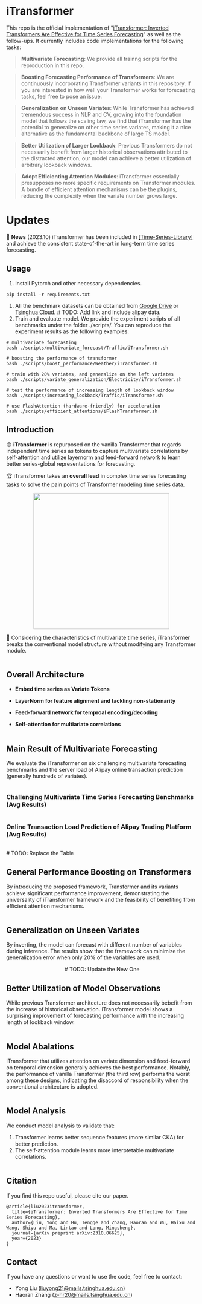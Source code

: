# iTransformer

This repo is the official implementation of "[iTransformer: Inverted Transformers Are Effective for Time Series Forecasting](https://arxiv.org/abs/2310.06625)" as well as the follow-ups. It currently includes code implementations for the following tasks:

> **Multivariate Forecasting**: We provide all trainng scripts for the reproduction in this repo.

> **Boosting Forecasting Performance of Transformers**: We are continuously incorporating Transformer variants in this repository. If you are interested in how well your Transformer works for forecasting tasks, feel free to pose an issue.

> **Generalization on Unseen Variates**: While Transformer has achieved tremendous success in NLP and CV, growing into the foundation model that follows the scaling law, we find that iTransformer has the potential to generalize on other time series variates, making it a nice alternative as the fundamental backbone of large TS model.

> **Better Utilization of Larger Lookback**: Previous Transformers do not necessarily benefit from larger historical observations attributed to the distracted attention, our model can achieve a better utilization of arbitrary lookback windows.

> **Adopt Efficienting Attention Modules**: iTransformer essentially presupposes no more specific requirements on Transformer modules. A bundle of efficient attention mechanisms can be the plugins, reducing the complexity when the variate number grows large.

# Updates

:triangular_flag_on_post: **News** (2023.10) iTransformer has been included in [[Time-Series-Library]](https://github.com/thuml/Time-Series-Library) and achieve the consistent state-of-the-art in long-term time series forecasting.


## Usage 

1. Install Pytorch and other necessary dependencies.
```
pip install -r requirements.txt
```
1. All the benchmark datasets can be obtained from [Google Drive]() or [Tsinghua Cloud](). # TODO: Add link and include alipay data.
2. Train and evaluate model. We provide the experiment scripts of all benchmarks under the folder ./scripts/. You can reproduce the experiment results as the following examples:

```
# multivariate forecasting
bash ./scripts/multivariate_forecast/Traffic/iTransformer.sh

# boosting the performance of transformer
bash ./scripts/boost_performance/Weather/iTransformer.sh

# train with 20% variates, and generalize on the left variates
bash ./scripts/variate_generalization/Electricity/iTransformer.sh

# test the performance of increasing length of lookback window
bash ./scripts/increasing_lookback/Traffic/iTransformer.sh

# use FlashAttention (hardware-friendly) for acceleration
bash ./scripts/efficient_attentions/iFlashTransformer.sh
```

## Introduction


😊 **iTransformer** is repurposed on the vanilla Transformer that regards independent time series as tokens to capture multivariate correlations by self-attention and utilize layernorm and feed-forward network to learn better series-global representations for forecasting.

🏆 iTransformer takes an **overall lead** in complex time series forecasting tasks to solve the pain points of Transformer modeling time series data.

<p align="center">
<img src="./figures/radar.png" height = "360" alt="" align=center />
</p>

🌟 Considering the characteristics of multivariate time series, iTransformer breaks the conventional model structure without modifying any Transformer module.

<p align="center">
<img src="./figures/motivation.png"  alt="" align=center />
</p>

## Overall Architecture

- **Embed time series as Variate Tokens**

- **LayerNorm for feature alignment and tackling non-stationarity**

- **Feed-forward network for temproal encoding/decoding**

- **Self-attention for multiariate correlations**


<p align="center">
<img src="./figures/architecture.png" alt="" align=center />
</p>

## Main Result of Multivariate Forecasting
We evaluate the iTransformer on six challenging multivariate forecasting benchmarks and the server load of Alipay online transaction prediction (generally hundreds of variates).

<p align="center">
<img src="./figures/datasets.png" alt="" align=center />
</p>

### Challenging Multivariate Time Series Forecasting Benchmarks (Avg Results)

<p align="center">
<img src="./figures/main_results.png" alt="" align=center />
</p>

### Online Transaction Load Prediction of Alipay Trading Platform (Avg Results) 



<p align="center">
<img src="./figures/main_results.png" alt="" align=center />
</p>

\# TODO: Replace the Table

## General Performance Boosting on Transformers

By introducing the proposed framework, Transformer and its variants achieve significant performance improvement, demonstrating the universality of iTransformer framework and the feasibility of benefiting from efficient attention mechanisms.

<p align="center">
<img src="./figures/boosting.png" alt="" align=center />
</p>

## Generalization on Unseen Variates

By inverting, the model can forecast with different number of variables during inference. The results show that the framework can minimize the generalization error when only 20% of the variables are used.

<p align="center">
<img src="./figures/generability.png" alt="" align=center /> # TODO: Update the New One
</p>

## Better Utilization of Model Observations
While previous Transformer architecture does not necessarily bebefit from the increase of historical observation. iTransformer model shows a surprising improvement of forecasting performance with the increasing length of lookback window.

<p align="center">
<img src="./figures/increase_lookback.png" alt="" align=center />
</p>

## Model Abalations

iTransformer that utilizes attention on variate dimension and feed-forward on temporal dimension generally achieves the best performance. Notably, the performance of vanilla Transformer (the third row) performs the worst among these designs, indicating the disaccord of responsibility when the conventional architecture is adopted.

<p align="center">
<img src="./figures/ablations.png" alt="" align=center />
</p>

## Model Analysis
We conduct model analysis to validate that:
1. Transformer learns better sequence features (more similar CKA) for better prediction.
2. The self-attention module learns more interptetable multivariate correlations.

<p align="center">
<img src="./figures/analysis.png" alt="" align=center />
</p>

## Citation

If you find this repo useful, please cite our paper. 

```
@article{liu2023itransformer,
  title={iTransformer: Inverted Transformers Are Effective for Time Series Forecasting},
  author={Liu, Yong and Hu, Tengge and Zhang, Haoran and Wu, Haixu and Wang, Shiyu and Ma, Lintao and Long, Mingsheng},
  journal={arXiv preprint arXiv:2310.06625},
  year={2023}
}
```

## Contact

If you have any questions or want to use the code, feel free to contact:
* Yong Liu (liuyong21@mails.tsinghua.edu.cn)
* Haoran Zhang (z-hr20@mails.tsinghua.edu.cn)